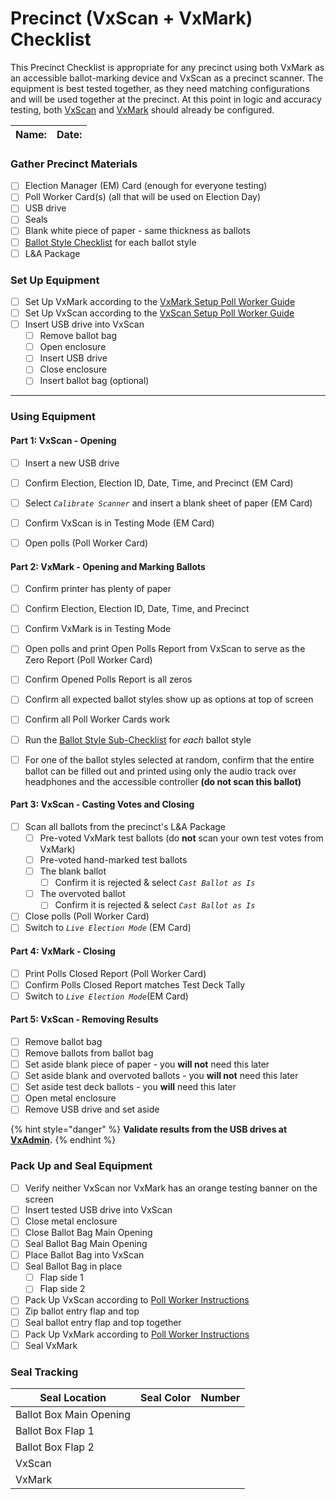 # Precinct (VxScan + VxMark) Checklist

This Precinct Checklist is appropriate for any precinct using both VxMark as an accessible ballot-marking device and VxScan as a precinct scanner. The equipment is best tested together, as they need matching configurations and will be used together at the precinct. At this point in logic and accuracy testing, both [VxScan](../../../Precinct-system-setup-diagnostics/configure-vxscan.md) and [VxMark](../../../Precinct-system-setup-diagnostics/configuring-and-operating-vxmark.md) should already be configured.

| Name: | Date: |
| ----- | ----- |

### **Gather Precinct Materials**

* [ ] Election Manager (EM) Card (enough for everyone testing)
* [ ] Poll Worker Card(s) (all that will be used on Election Day)
* [ ] USB drive
* [ ] Seals
* [ ] Blank white piece of paper - same thickness as ballots
* [ ] [Ballot Style Checklist](per-ballot-style-per-vxmark-checklist.md) for each ballot style
* [ ] L\&A Package

### **Set Up Equipment**

* [ ] Set Up VxMark according to the [VxMark Setup Poll Worker Guide](../../../poll-worker-guides/setting-up-and-opening-polls/vxmark.md)
* [ ] Set Up VxScan according to the [VxScan Setup Poll Worker Guide](../../../poll-worker-guides/setting-up-and-opening-polls/vxscan-setup.md)
* [ ] Insert USB drive into VxScan
  * [ ] Remove ballot bag
  * [ ] Open enclosure
  * [ ] Insert USB drive
  * [ ] Close enclosure
  * [ ] Insert ballot bag (optional)

****

### **Using Equipment**

#### **Part 1: VxScan - Opening**

* [ ] Insert a new USB drive
* [ ] Confirm Election, Election ID, Date, Time, and Precinct (EM Card)
* [ ] Select _`Calibrate Scanner`_ and insert a blank sheet of paper (EM Card)
* [ ] Confirm VxScan is in Testing Mode (EM Card)
* [ ] Open polls (Poll Worker Card)



#### Part 2: VxMark - Opening and Marking Ballots

* [ ] Confirm printer has plenty of paper
* [ ] Confirm Election, Election ID, Date, Time, and Precinct
* [ ] Confirm VxMark is in Testing Mode
* [ ] Open polls and print Open Polls Report from VxScan to serve as the Zero Report (Poll Worker Card)
* [ ] Confirm Opened Polls Report is all zeros
* [ ] Confirm all expected ballot styles show up as options at top of screen
* [ ] Confirm all Poll Worker Cards work
* [ ] Run the [Ballot Style Sub-Checklist](per-ballot-style-per-vxmark-checklist.md) for _each_ ballot style
* [ ] For one of the ballot styles selected at random, confirm that the entire ballot can be filled out and printed using only the audio track over headphones and the accessible controller **(do not scan this ballot)**



#### Part 3: VxScan - Casting Votes and Closing

* [ ] Scan all ballots from the precinct's L\&A Package
  * [ ] Pre-voted VxMark test ballots (do **not** scan your own test votes from VxMark)
  * [ ] Pre-voted hand-marked test ballots&#x20;
  * [ ] The blank ballot
    * [ ] Confirm it is rejected & select _`Cast Ballot as Is`_
  * [ ] The overvoted ballot
    * [ ] Confirm it is rejected & select _`Cast Ballot as Is`_
* [ ] Close polls (Poll Worker Card)
* [ ] Switch to _`Live Election Mode`_ (EM Card)

####

#### Part 4: VxMark - Closing

* [ ] Print Polls Closed Report (Poll Worker Card)
* [ ] Confirm Polls Closed Report matches Test Deck Tally
* [ ] Switch to _`Live Election Mode`_(EM Card)

#### Part 5: VxScan - Removing Results

* [ ] Remove ballot bag
* [ ] Remove ballots from ballot bag
* [ ] Set aside blank piece of paper - you **will not** need this later
* [ ] Set aside blank and overvoted ballots - you **will not** need this later
* [ ] Set aside test deck ballots - you **will** need this later
* [ ] Open metal enclosure
* [ ] Remove USB drive and set aside

{% hint style="danger" %}
**Validate results from the USB drives at** [**VxAdmin**](../vxadmin-checklist-part-2.md)**.**
{% endhint %}

### **Pack Up and Seal Equipment**

* [ ] Verify neither VxScan nor VxMark has an orange testing banner on the screen
* [ ] Insert tested USB drive into VxScan
* [ ] Close metal enclosure
* [ ] Close Ballot Bag Main Opening&#x20;
* [ ] Seal Ballot Bag Main Opening
* [ ] Place Ballot Bag into VxScan
* [ ] Seal Ballot Bag in place
  * [ ] Flap side 1
  * [ ] Flap side 2
* [ ] Pack Up VxScan according to [Poll Worker Instructions](../../../poll-worker-guides/closing-polls-and-packing-up/handling-results-and-packing-up-vxscan.md#cleaning-up)
* [ ] Zip ballot entry flap and top
* [ ] Seal ballot entry flap and top together
* [ ] Pack Up VxMark according to [Poll Worker Instructions](../../../poll-worker-guides/closing-polls-and-packing-up/packing-up-vxmark.md)
* [ ] Seal VxMark

### **Seal Tracking**

| Seal Location           | Seal Color | Number |
| ----------------------- | ---------- | ------ |
| Ballot Box Main Opening |            |        |
| Ballot Box Flap 1       |            |        |
| Ballot Box Flap 2       |            |        |
| VxScan                  |            |        |
| VxMark                  |            |        |
